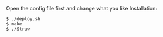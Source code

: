 Open the config file first and change what you like
Installation:

```
$ ./deploy.sh
$ make 
$ ./Straw
